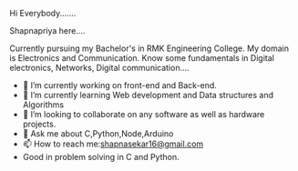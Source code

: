 Hi Everybody.......

Shapnapriya here....

Currently pursuing my Bachelor's in RMK Engineering College.
My domain is Electronics and Communication.
Know some fundamentals in Digital electronics, Networks, Digital communication....



- 🔭 I’m currently working on front-end and Back-end.
- 🌱 I’m currently learning Web development and Data structures and Algorithms
- 👯 I’m looking to collaborate on any software as well as hardware projects.
- 💬 Ask me about C,Python,Node,Arduino
- 📫 How to reach me:shapnasekar16@gmail.com
- Good in problem solving in C and Python.
  


